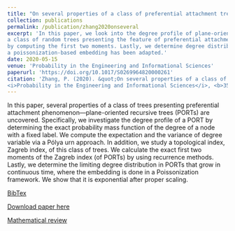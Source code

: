 ```yaml
---
title: "On several properties of a class of preferential attachment trees---plane-oriented recursive trees"
collection: publications
permalink: /publication/zhang2020onseveral
excerpt: 'In this paper, we look into the degree profile of plane-oriented recursive trees (PORTs), 
a class of random trees presenting the feature of preferential attachment (PA). Besides, we study the Zagreb index of the PORTs, 
by computing the first two moments. Lastly, we determine degree distribution of the PORTs growing in continuous time where 
a poissonization-based embedding has been adapted.'
date: 2020-05-15
venue: 'Probability in the Engineering and Informational Sciences'
paperurl: 'https://doi.org/10.1017/S0269964820000261'
citation: 'Zhang, P. (2020). &quot;On several properties of a class of preferential attachment trees---plane-oriented recursive trees.&quot; 
<i>Probability in the Engineering and Informational Sciences</i>, <b>35</b>(4), 839--857.'
---
```

In this paper, several properties of a class of trees presenting preferential attachment phenomenon—plane-oriented recursive trees (PORTs) 
are uncovered. Specifically, we investigate the degree profile of a PORT by determining the exact probability mass function of the degree of 
a node with a fixed label. We compute the expectation and the variance of degree variable via a Pólya urn approach. In addition, we study a 
topological index, Zagreb index, of this class of trees. We calculate the exact first two moments of the Zagreb index (of PORTs) by using 
recurrence methods. Lastly, we determine the limiting degree distribution in PORTs that grow in continuous time, where the embedding is 
done in a Poissonization framework. We show that it is exponential after proper scaling.

[BibTex](https://panpanzhang99299.github.io/pzhang/files/zhang2020onseveral.bib)

[Download paper here](https://doi.org/10.1017/S0269964820000261)

[Mathematical review](https://mathscinet.ams.org/mathscinet-getitem?mr=4320478)

